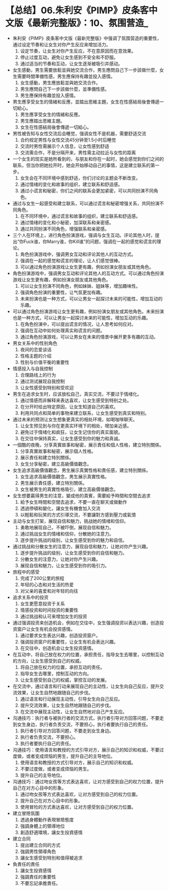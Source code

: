 # 【总结】06.朱利安《PIMP》皮条客中文版《最新完整版》：10、氛围营造_

-   朱利安《PIMP》皮条客中文版《最新完整版》中强调了氛围营造的重要性，通过设定节奏和让女生对你产生反应来增加活力。
    1.  设定节奏，让女生对你产生反应，不在意原因而在意效果。
    2.  停止过度互动，避免让女生感到不安全和不舒服。
    3.  通过适当的节奏和互动，让女生逐渐被吸引并感动。
-   女生感動，男生需要放鬆並與她交流合作，男生應問自己下一步該做什麼，女生需要時間準備性感，男生應保持有趣並投入感情。
    1.  女生感動，男生應放鬆並與她交流合作。
    2.  男生應問自己下一步該做什麼，並準備性感。
    3.  男生應保持有趣並投入感情。
-   男生應享受女生的情緒和反應，並踏出思維主題，女生在性感結局後會傳遞一切給心。
    1.  男生應享受女生的情緒和反應。
    2.  男生應踏出思維主題。
    3.  女生在性感結局後會傳遞一切給心。
-   男性被告知与女性交流后会睡觉，强调女性不是机器，需要舒适交流
    1.  合约规定男性与女性交流45分钟至1.5小时后睡觉
    2.  交流时男性需展示个人信息，让女性感到舒适
    3.  交流需合作，不是分隔开来，男性需主动拉近与女性的距离
-   一个女生的现实是她所看到的，与朋友和你在一起时，她会感觉到你们之间的联系，但当你把她拉开时，她会开始移动自己的事情，这是建立联系的第一步。
    1.  女生会在不同环境中感到舒适，你们讨论的主题会不断改变。
    2.  通过情绪的变化和故事的组织，建立联系和舒适感。
    3.  通过小谎言和秘密，你们之间的联系会更加紧密，可以共同扮演不同角色。
-   通过与女生一起感受和建立联系，可以通过谎言和秘密增强关系，共同扮演不同角色。
    1.  在不同环境中，通过谎言和故事的组织，建立联系和舒适感。
    2.  通过情绪的变化和小秘密，加深联系和亲密感。
    3.  通过共同扮演不同角色，增强联系和亲密感。
-   三个人在环境上，进行角色扮演游戏，强调与女生互动。评论其他人时，提出“你Fuck谁，你Marry谁，你Kill谁”的问题，强调在一起的感觉和谎言的理论。
    1.  角色扮演游戏中，强调男女互动和评论其他人的互动方式。
    2.  强调在一起的感觉和谎言的理论，让人们感觉很棒。
    3.  可以通过角色扮演游戏让女生更有趣，例如扮演女朋友或其他角色。
-   角色扮演游戏中，强调男女互动和评论其他人的互动方式。可以通过角色扮演游戏让女生更有趣，例如扮演女朋友或其他角色。
    1.  可以让女生扮演不同角色，例如妹妹、姐妹等，增加趣味性。
    2.  强调角色扮演的重要性，让气氛更加有趣。
    3.  未来扮演也是一种方式，可以让男女一起探讨未来的可能性，增加互动的乐趣。
-   可以通过角色扮演游戏让女生更有趣，例如扮演女朋友或其他角色。未来扮演也是一种方式，可以让男女一起探讨未来的可能性，增加互动的乐趣。
    1.  在角色扮演中，可以提出谎言的情况，让人思考如何应对。
    2.  强调在互动中如何处理真实和谎言的问题。
    3.  通过角色扮演游戏，可以让男女在未来的情景中展开更多有趣的互动。
-   男女关系中的性别角色
    1.  夜间的恋爱谈话
    2.  性格主题的介绍
    3.  性别与价值平衡的重要性
-   情感投入与自我控制
    1.  合理路线上的行为
    2.  通过测试展现自我控制
    3.  让女性感受到特别和受欢迎
-   男生在追求女生时，应该放松自己，真实交流，不要过于情绪化。
    1.  通过情感而非解释来表达喜欢，让女生感受到特别之处。
    2.  在分开时给出特定原因，让女生知道自己的喜欢。
    3.  利用共同点和简单的事物来建立联系，让女生感受到真实和特别。
-   通过未来的预测让女生想象更真实的相处环境，如喝咖啡聊天。
    1.  让女生预见到与你在更真实环境下的相处，增加亲近感。
    2.  避免过于情绪化和疯狂，让女生记住你的真实面貌。
    3.  在交往中保持真实，让女生感受到你的魅力和真诚。
-   一個酷的夜晚，分享真實故事和秘密，展示責任和個人性格，建立特別關係。
    1.  分享真實故事和秘密，展示個人性格。
    2.  展示責任和建立特別關係。
    3.  女生分享秘密，建立高級價值觀念。
-   女生追求高級價值觀念，男生展示真實性格和責任感，建立特別關係。
    1.  女生追求高級價值觀念，男生展示真實性格。
    2.  男生展示責任感，建立特別關係。
    3.  女生被男生的真實性格吸引，建立高級價值觀念。
-   女生想要贏得男生的注意，變成他的貴賓，需要給予時間和空間去追求
    1.  給予女生時間和空間去追求，不要一直在聊天或做動作
    2.  透過停頓和變化，讓女生有機會加入交流
    3.  以輕鬆和玩笑的方式引導交流，不要讓對方感到壓力或氣憤
-   主动与女生打架，展现自信和魅力，挑战她的情绪和信仰。
    1.  勇敢地展现自己，不被吓倒，展现自信和魅力。
    2.  通过挑战女生的情绪和信仰，分散她的注意力。
    3.  逐步提升挑战的级别，让女生感受到你的魅力和自信。
-   通过挑战和分散女生的注意力，展现自信和魅力，让她对你产生兴趣。
    1.  逐步提升挑战的级别，让女生感受到你的自信和魅力。
    2.  分散女生的注意力，让她对你产生兴趣。
    3.  展现自信和魅力，让女生感受到你的吸引力。
-   旅程中的感受
    1.  完成了200公里的旅程
    2.  年轻的心态和对生活的热爱
    3.  对父亲的喜爱和对年轻的向往
-   追求关系中的投资
    1.  女生更愿意投资于关系
    2.  情感投资和时间投资的重要性
    3.  通过挑战和认可来增加女生的投资
-   通过强调投资来创造机会，例如在交往中，女生强调投资以表达兴趣，创造投资窗户让女生有机会投资感情。
    1.  通过要求女生表达兴趣，创造投资窗户。
    2.  强调投资窗户的重要性，让女生有机会表达兴趣。
    3.  在交往中，创造机会让女生投资感情。
-   在互动中，将自己放在权力的位置，承担责任，指导女生去哪里，以控制互动的方向，让女生感受到自己的权威。
    1.  将自己放在权力的位置，承担互动的责任。
    2.  指导女生去哪里，控制互动的方向。
    3.  让女生感受到自己的权威，掌控互动的发展。
-   在交流中，通过语言和行动来展现自己的主动性，让女生向自己反应，提升交流效果，让女生自然地跟随自己的步伐。
    1.  通过语言和行动展现主动性，引导女生向自己反应。
    2.  提升交流效果，让女生自然地跟随自己的步伐。
    3.  在交流中展现主动性，让女生自然地对自己产生反应。
-   沟通技巧：执行者与被执行者的交流方式，执行者引导对方回答问题，不要走到女生身边，执行者负责交流，不要担心，执行者要执行自己的责任。
    1.  执行者引导对方回答问题，不要走到女生身边。
    2.  执行者负责交流，不要担心。
    3.  执行者要执行自己的责任。
-   沟通技巧：使用语言和教授的方式引导对方，展示自己的知识和权威，不要过度做，或者变成烦恼的男生，提升自己的主导地位。
    1.  使用语言和教授的方式引导对方，展示自己的知识和权威。
    2.  不要过度做，或者变成烦恼的男生。
    3.  提升自己的主导地位。
-   沟通技巧：通过吻女孩等方式表达喜欢，让对方感受到自己的权力位置，提升自己在对方心目中的形象。
    1.  通过吻女孩等方式表达喜欢，让对方感受到自己的权力位置。
    2.  提升自己在对方心目中的形象。
    3.  使用冒险的方式表达喜欢，让对方感受到自己的权力位置。
-   建立冒險氛圍
    1.  透過身體動作表現冒險態度
    2.  強調身體上的領導地位
    3.  創造舒適環境，讓女生投資感情
-   建立合同
    1.  提出建立合同的方式
    2.  強調男性領導角色
    3.  讓女生感受到特別和值得被追求
-   負責任的責任
    1.  讓女生投資感情
    2.  強調責任的重要性
    3.  不要忘記承擔責任。